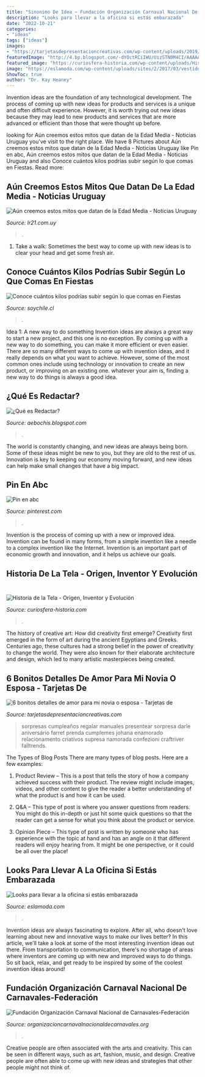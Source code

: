 ```yaml
---
title: "Sinonimo De Idea ~ Fundación Organización Carnaval Nacional De Carnavales-federación"
description: "Looks para llevar a la oficina si estás embarazada"
date: "2022-10-21"
categories:
- "ideas"
tags: ["ideas"]
images:
- "https://tarjetasdepresentacioncreativas.com/wp-content/uploads/2019/07/detalles-de-amor-para-mi-novia-faciles.jpg"
featuredImage: "http://4.bp.blogspot.com/-dYOctRCiIWU/UizSTN0M4CI/AAAAAAAAOoY/xDWbAGzoFZ4/s640/redactar.jpg"
featured_image: "https://curiosfera-historia.com/wp-content/uploads/Historia-de-la-tela.jpg"
image: "https://eslamoda.com/wp-content/uploads/sites/2/2017/03/vestido-oficina-embarazada.jpg"
ShowToc: true
author: "Dr. Kay Heaney"
---
```



Invention ideas are the foundation of any technological development. The process of coming up with new ideas for products and services is a unique and often difficult experience. However, it is worth trying out new ideas because they may lead to new products and services that are more advanced or efficient than those that were thought up before.

	

		
looking for Aún creemos estos mitos que datan de la Edad Media - Noticias Uruguay you've visit to the right place. We have 8 Pictures about Aún creemos estos mitos que datan de la Edad Media - Noticias Uruguay like Pin en abc, Aún creemos estos mitos que datan de la Edad Media - Noticias Uruguay and also Conoce cuántos kilos podrías subir según lo que comas en Fiestas. Read more:
		
    
## Aún Creemos Estos Mitos Que Datan De La Edad Media - Noticias Uruguay

<img loading=lazy src="http://www.lr21.com.uy/wp-content/uploads/2017/04/petrarca.jpg" onerror="this.onerror=null;this.src='https://tse1.mm.bing.net/th?id=OIP.4TdDjb8pKmtyUchUfGEDXgHaE7&amp;pid=15.1';" alt="Aún creemos estos mitos que datan de la Edad Media - Noticias Uruguay">

_Source: lr21.com.uy_

>. 

	

1. Take a walk: Sometimes the best way to come up with new ideas is to clear your head and get some fresh air.

    
## Conoce Cuántos Kilos Podrías Subir Según Lo Que Comas En Fiestas

<img loading=lazy src="https://img.soy-chile.cl/Fotos/2016/09/09/file_20160909175353.jpg" onerror="this.onerror=null;this.src='https://tse4.mm.bing.net/th?id=OIP.yKQC202hM1l15y0S3AytUAEsDH&amp;pid=15.1';" alt="Conoce cuántos kilos podrías subir según lo que comas en Fiestas">

_Source: soychile.cl_

>. 

	

Idea 1: A new way to do something
Invention ideas are always a great way to start a new project, and this one is no exception. By coming up with a new way to do something, you can make it more efficient or even easier. There are so many different ways to come up with invention ideas, and it really depends on what you want to achieve. However, some of the most common ones include using technology or innovation to create an new product, or improving on an existing one. whatever your aim is, finding a new way to do things is always a good idea.

    
## ¿Qué Es Redactar?

<img loading=lazy src="http://4.bp.blogspot.com/-dYOctRCiIWU/UizSTN0M4CI/AAAAAAAAOoY/xDWbAGzoFZ4/s640/redactar.jpg" onerror="this.onerror=null;this.src='https://tse1.mm.bing.net/th?id=OIP.FAkidHUznUifexIfWdXZOQHaEK&amp;pid=15.1';" alt="¿Qué es Redactar?">

_Source: aebochis.blogspot.com_

>. 

	

The world is constantly changing, and new ideas are always being born. Some of these ideas might be new to you, but they are old to the rest of us. Innovation is key to keeping our economy moving forward, and new ideas can help make small changes that have a big impact.

    
## Pin En Abc

<img loading=lazy src="https://i.pinimg.com/736x/66/86/28/6686284f2bd71c9254753b3d0f8c5328.jpg" onerror="this.onerror=null;this.src='https://tse2.mm.bing.net/th?id=OIP.oKLFMFRqJfK4ppwpI9YJdgHaKe&amp;pid=15.1';" alt="Pin en abc">

_Source: pinterest.com_

>. 

	

Invention is the process of coming up with a new or improved idea. Invention can be found in many forms, from a simple invention like a needle to a complex invention like the Internet. Invention is an important part of economic growth and innovation, and it helps us achieve our goals.

    
## Historia De La Tela - Origen, Inventor Y Evolución ️

<img loading=lazy src="https://curiosfera-historia.com/wp-content/uploads/Historia-de-la-tela.jpg" onerror="this.onerror=null;this.src='https://tse3.mm.bing.net/th?id=OIP.RKo1-AnUVnM69JhBsrh_NgHaE8&amp;pid=15.1';" alt="Historia de la Tela - Origen, Inventor y Evolución ️">

_Source: curiosfera-historia.com_

>. 

	

The history of creative art: How did creativity first emerge?
Creativity first emerged in the form of art during the ancient Egyptians and Greeks. Centuries ago, these cultures had a strong belief in the power of creativity to change the world. They were also known for their elaborate architecture and design, which led to many artistic masterpieces being created.

    
## 6 Bonitos Detalles De Amor Para Mi Novia O Esposa - Tarjetas De

<img loading=lazy src="https://tarjetasdepresentacioncreativas.com/wp-content/uploads/2019/07/detalles-de-amor-para-mi-novia-faciles.jpg" onerror="this.onerror=null;this.src='https://tse3.mm.bing.net/th?id=OIP.JgApI4R4TfBBV8EG-Y6sxwAAAA&amp;pid=15.1';" alt="6 bonitos detalles de amor para mi novia o esposa - Tarjetas de">

_Source: tarjetasdepresentacioncreativas.com_

>sorpresas cumpleaños regalar manuales presentear sorpresa darle aniversário farret prenda cumplemes johana enamorado relacionamento criativos supresa namorada confezioni craftriver falltrends. 

	

The Types of Blog Posts
There are many types of blog posts. Here are a few examples:
1. Product Review – This is a post that tells the story of how a company achieved success with their product. The review might include images, videos, and other content to give the reader a better understanding of what the product is and how it can be used.

2. Q&A – This type of post is where you answer questions from readers. You might do this in-depth or just hit some quick questions so that the reader can get a sense for what you think about the product or service.

3. Opinion Piece – This type of post is written by someone who has experience with the topic at hand and has an angle on it that different readers will enjoy hearing from. It might be one perspective, or it could be all over the place!


    
## Looks Para Llevar A La Oficina Si Estás Embarazada

<img loading=lazy src="https://eslamoda.com/wp-content/uploads/sites/2/2017/03/vestido-oficina-embarazada.jpg" onerror="this.onerror=null;this.src='https://tse1.mm.bing.net/th?id=OIP.WA8LFftI5yjY2e9RfK0jMQHaLG&amp;pid=15.1';" alt="Looks para llevar a la oficina si estás embarazada">

_Source: eslamoda.com_

>. 

	

Invention ideas are always fascinating to explore. After all, who doesn't love learning about new and innovative ways to make our lives better? In this article, we'll take a look at some of the most interesting invention ideas out there. From transportation to communication, there's no shortage of areas where inventors are coming up with new and improved ways to do things. So sit back, relax, and get ready to be inspired by some of the coolest invention ideas around!

    
## Fundación Organización Carnaval Nacional De Carnavales-Federación

<img loading=lazy src="http://organizacioncarnavalnacionaldecarnavales.org/yahoo_site_admin/assets/images/DSCF1355.169155408_std.JPG" onerror="this.onerror=null;this.src='https://tse4.mm.bing.net/th?id=OIP.Iqahf2U7AXvvembT33T8IQHaJ3&amp;pid=15.1';" alt="Fundación Organización Carnaval Nacional de Carnavales-Federación">

_Source: organizacioncarnavalnacionaldecarnavales.org_

>. 

	

Creative people are often associated with the arts and creativity. This can be seen in different ways, such as art, fashion, music, and design. Creative people are often able to come up with new ideas and strategies that other people might not think of.

